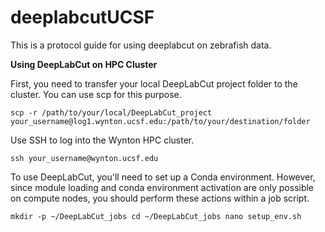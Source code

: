 # deeplabcutUCSF
This is a protocol guide for using deeplabcut on zebrafish data. 

**Using DeepLabCut on HPC Cluster**

First, you need to transfer your local DeepLabCut project folder to the cluster. You can use scp for this purpose.

`scp -r /path/to/your/local/DeepLabCut_project your_username@log1.wynton.ucsf.edu:/path/to/your/destination/folder`

Use SSH to log into the Wynton HPC cluster. 

`ssh your_username@wynton.ucsf.edu`

To use DeepLabCut, you'll need to set up a Conda environment. However, since module loading and conda environment activation are only possible on compute nodes, you should perform these actions within a job script.

`mkdir -p ~/DeepLabCut_jobs
cd ~/DeepLabCut_jobs
nano setup_env.sh`
